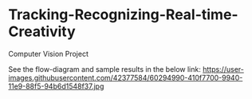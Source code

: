 # Tracking-Recognizing-Real-time-Creativity

Computer Vision Project

See the flow-diagram and sample results in the below link:
https://user-images.githubusercontent.com/42377584/60294990-410f7700-9940-11e9-88f5-94b6d1548f37.jpg
